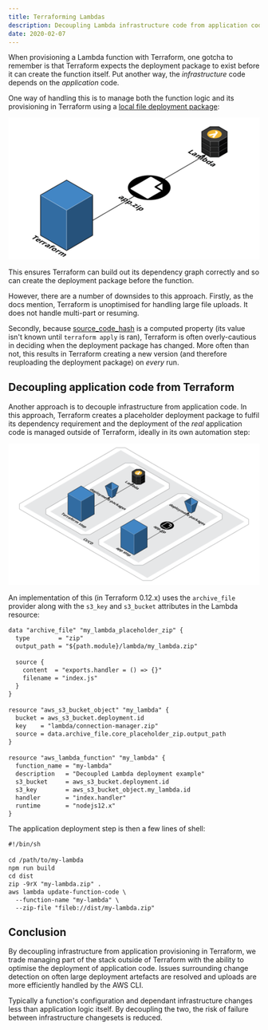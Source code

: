 ```yaml
---
title: Terraforming Lambdas
description: Decoupling Lambda infrastructure code from application code with Terraform
date: 2020-02-07
---
```


When provisioning a Lambda function with Terraform, one gotcha to remember is that Terraform expects the deployment package to exist before it can create the function itself. Put another way, the _infrastructure_ code depends on the _application_ code.

One way of handling this is to manage both the function logic and its provisioning in Terraform using a [local file deployment package](https://www.terraform.io/docs/providers/aws/r/lambda_function.html#specifying-the-deployment-package):

[![Terraform managing application code][tfappth]][tfapp]

[tfapp]: /assets/img/terraform-managed-app.png
[tfappth]: /assets/img/th/terraform-managed-app.png

This ensures Terraform can build out its dependency graph correctly and so can create the deployment package before the function.

However, there are a number of downsides to this approach. Firstly, as the docs mention, Terraform is unoptimised for handling large file uploads. It does not handle multi-part or resuming.

Secondly, because [source_code_hash](https://www.terraform.io/docs/providers/aws/r/lambda_function.html#source_code_hash) is a computed property (its value isn't known until `terraform apply` is ran), Terraform is often overly-cautious in deciding when the deployment package has changed. More often than not, this results in Terraform creating a new version (and therefore reuploading the deployment package) on _every_ run.

## Decoupling application code from Terraform

Another approach is to decouple infrastructure from application code. In this approach, Terraform creates a placeholder deployment package to fulfil its dependency requirement and the deployment of the _real_ application code is managed outside of Terraform, ideally in its own automation step:

[![Decoupled infrastructure and app code][deappth]][deapp]

[deapp]: /assets/img/decoupled-infra-app.png
[deappth]: /assets/img/th/decoupled-infra-app.png

An implementation of this (in Terraform 0.12.x) uses the `archive_file` provider along with the `s3_key` and `s3_bucket` attributes in the Lambda resource:

```hcl
data "archive_file" "my_lambda_placeholder_zip" {
  type        = "zip"
  output_path = "${path.module}/lambda/my_lambda.zip"

  source {
    content  = "exports.handler = () => {}"
    filename = "index.js"
  }
}

resource "aws_s3_bucket_object" "my_lambda" {
  bucket = aws_s3_bucket.deployment.id
  key    = "lambda/connection-manager.zip"
  source = data.archive_file.core_placeholder_zip.output_path
}

resource "aws_lambda_function" "my_lambda" {
  function_name = "my-lambda"
  description   = "Decoupled Lambda deployment example"
  s3_bucket     = aws_s3_bucket.deployment.id
  s3_key        = aws_s3_bucket_object.my_lambda.id
  handler       = "index.handler"
  runtime       = "nodejs12.x"
}
```

The application deployment step is then a few lines of shell:

```shell
#!/bin/sh

cd /path/to/my-lambda
npm run build
cd dist
zip -9rX "my-lambda.zip" .
aws lambda update-function-code \
  --function-name "my-lambda" \
  --zip-file "fileb://dist/my-lambda.zip"
```

## Conclusion

By decoupling infrastructure from application provisioning in Terraform, we trade managing part of the stack outside of Terraform with the ability to optimise the deployment of application code. Issues surrounding change detection on often large deployment artefacts are resolved and uploads are more efficiently handled by the AWS CLI.

Typically a function's configuration and dependant infrastructure changes less than application logic itself. By decoupling the two, the risk of failure between infrastructure changesets is reduced.
